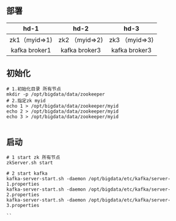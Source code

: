 
## 部署


|     hd-1      |     hd-2      |     hd-3      |
|:-------------:|:-------------:|:-------------:|
|      zk1（myid=>1)      |      zk2  （myid=>2)     |      zk3  （myid=>3)     |
| kafka broker1 | kafka broker3 | kafka broker3 |


## 初始化

```
# 1.初始化目录 所有节点
mkdir -p /opt/bigdata/data/zookeeper
# 2.指定zk myid
echo 1 > /opt/bigdata/data/zookeeper/myid 
echo 2 > /opt/bigdata/data/zookeeper/myid 
echo 3 > /opt/bigdata/data/zookeeper/myid 


```
## 启动
```
# 1 start zk 所有节点
zkServer.sh start

# 2 start kafka
kafka-server-start.sh -daemon /opt/bigdata/etc/kafka/server-1.properties
kafka-server-start.sh -daemon /opt/bigdata/etc/kafka/server-2.properties
kafka-server-start.sh -daemon /opt/bigdata/etc/kafka/server-3.properties

``